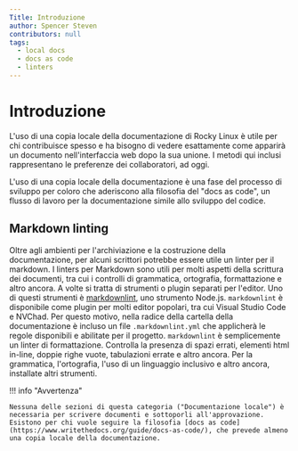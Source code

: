 ```yaml
---
Title: Introduzione
author: Spencer Steven
contributors: null
tags:
  - local docs
  - docs as code
  - linters
---
```


# Introduzione

L'uso di una copia locale della documentazione di Rocky Linux è utile per chi contribuisce spesso e ha bisogno di vedere esattamente come apparirà un documento nell'interfaccia web dopo la sua unione. I metodi qui inclusi rappresentano le preferenze dei collaboratori, ad oggi.

L'uso di una copia locale della documentazione è una fase del processo di sviluppo per coloro che aderiscono alla filosofia del "docs as code", un flusso di lavoro per la documentazione simile allo sviluppo del codice.

## Markdown linting

Oltre agli ambienti per l'archiviazione e la costruzione della documentazione, per alcuni scrittori potrebbe essere utile un linter per il markdown. I linters per Markdown sono utili per molti aspetti della scrittura dei documenti, tra cui i controlli di grammatica, ortografia, formattazione e altro ancora. A volte si tratta di strumenti o plugin separati per l'editor. Uno di questi strumenti è [markdownlint](https://github.com/DavidAnson/markdownlint), uno strumento Node.js. `markdownlint` è disponibile come plugin per molti editor popolari, tra cui Visual Studio Code e NVChad. Per questo motivo, nella radice della cartella della documentazione è incluso un file `.markdownlint.yml` che applicherà le regole disponibili e abilitate per il progetto. `markdownlint` è semplicemente un linter di formattazione. Controlla la presenza di spazi errati, elementi html in-line, doppie righe vuote, tabulazioni errate e altro ancora. Per la grammatica, l'ortografia, l'uso di un linguaggio inclusivo e altro ancora, installate altri strumenti.

!!! info "Avvertenza"

```
Nessuna delle sezioni di questa categoria ("Documentazione locale") è necessaria per scrivere documenti e sottoporli all'approvazione. Esistono per chi vuole seguire la filosofia [docs as code](https://www.writethedocs.org/guide/docs-as-code/), che prevede almeno una copia locale della documentazione.
```
